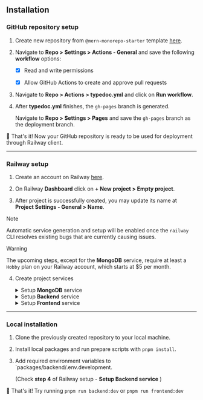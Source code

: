 ## Installation

### GitHub repository setup

1. Create new repository from `@mern-monorepo-starter` template [here](https://github.com/new?template_name=monorepo-mern-railway-starter&template_owner=brunotot).

2. Navigate to **Repo > Settings > Actions - General** and save the following **workflow** options:
   
   - [x] Read and write permissions
   - [x] Allow GitHub Actions to create and approve pull requests


3. Navigate to **Repo > Actions > typedoc.yml** and click on **Run workflow**.

4. After **typedoc.yml** finishes,  the `gh-pages` branch is generated.

   Navigate to **Repo > Settings > Pages** and save the `gh-pages` branch as the deployment branch.

🚀 That's it! Now your GitHub repository is ready to be used for deployment through Railway client.

---

### Railway setup

1. Create an account on Railway [here](https://railway.app/login).

2. On Railway **Dashboard** click on **+ New project > Empty project**.

3. After project is successfully created, you may update its name at **Project Settings - General > Name**.

<!--2. Install `@railway/cli` if you don't have it already

   ```sh
   npm i -g @railway/cli
   ```

3. Now you have access to the **railway** command. See [Railway CLI documentation](https://docs.railway.app/reference/cli-api)

   ```sh
   railway --help
   ```

4. Login to Railway CLI

   ```sh
   railway login
   ```

5. Create a new Railway project

   ```sh
   railway init
   ```-->

> [!NOTE]
> Automatic service generation and setup will be enabled once the `railway` CLI resolves existing bugs that are currently causing issues.

> [!WARNING]
> The upcoming steps, except for the **MongoDB** service, require at least a `Hobby` plan on your Railway account, which starts at $5 per month.

4. Create project services

   <details>

      <summary>Setup <b>MongoDB</b> service</summary>

      - Create MongoDB service by clicking on **New > Database > Add MongoDB**
      - Under **MongoDB Service > Data** create `test` database
      - Under **MongoDB Service > Data** create `production` database
      - Under **MongoDB Service > Data** create `development` database
      - Under **MongoDB Service > Variables** section, find and store the value of `MONGO_URL` locally

   </details>

   <details>

      <summary>Setup <b>Backend</b> service</summary>

      - Create Backend service by clicking on **New > GitHub Repo**
      - Connect your repository to your Railway project
      - Edit service name to `Backend`
      - Under **Backend > Settings > Build** set `pnpm run backend:build` as the build command
      - Under **Backend > Settings > Deploy** set `pnpm run backend:start` as the deploy command
      - Add the following environment variables:
         - **MONGO_URL** = {the connection string copied from `setup MongoDB service` section}
         - **MONGO_DATABASE** = production
         - **ACCESS_TOKEN_SECRET** = accessTokenSecret
         - **REFRESH_TOKEN_SECRET** = refreshTokenSecret
      - That's it! You can now hit the **Deploy** button
      - Optionally you can generate a custom domain name on **Backend > Settings > Networking > Generate Domain**

   </details>

   <details>

      <summary>Setup <b>Frontend</b> service</summary>

      - Create Frontend service by clicking on **New > GitHub Repo**
      - Connect your repository to your Railway project
      - Edit service name to `Frontend`
      - Under **Frontend > Settings > Build** set `pnpm run frontend:build` as the build command
      - Under **Frontend > Settings > Deploy** set `pnpm run frontend:start` as the deploy command
      - That's it! You can now hit the **Deploy** button
      - Optionally you can generate a custom domain name on **Frontend > Settings > Networking > Generate Domain**

   </details>

---

### Local installation

1. Clone the previously created repository to your local machine.

2. Install local packages and run prepare scripts with `pnpm install`.

3. Add required environment variables to `packages/backend/.env.development.
   
   (Check **step 4** of Railway setup - **Setup Backend service** )

🚀 That's it! Try running `pnpm run backend:dev` or `pnpm run frontend:dev`